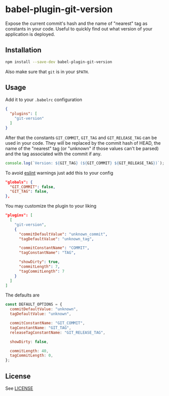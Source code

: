 # babel-plugin-git-version

Expose the current commit's hash and the name of "nearest" tag as constants
in your code. Useful to quickly find out what version of your application is
deployed.

## Installation

```sh
npm install --save-dev babel-plugin-git-version
```

Also make sure that `git` is in your `$PATH`.

## Usage

Add it to your `.babelrc` configuration

```json
{
  "plugins": [
    "git-version"
  ]
}
```

After that the constants `GIT_COMMIT`, `GIT_TAG` and `GIT_RELEASE_TAG` can be used in your code.
They will be replaced by the commit hash of HEAD, the name of the "nearest"
tag (or "unknown" if those values can't be parsed) and the tag associated with the commit if any.

```js
console.log(`Version: ${GIT_TAG} (${GIT_COMMIT} ${GIT_RELEASE_TAG})`);
```

To avoid [eslint](https://github.com/eslint/eslint) warnings just add this to
your config

```json
"globals": {
  "GIT_COMMIT": false,
  "GIT_TAG": false,
},
```

You may customize the plugin to your liking

```json
"plugins": [
  [
    "git-version",
    {
      "commitDefaultValue": "unknown_commit",
      "tagDefaultValue": "unknown_tag",

      "commitConstantName": "COMMIT",
      "tagConstantName": "TAG",

      "showDirty": true,
      "commitLength": 7,
      "tagCommitLength": 7
    }
  ]
]
```

The defaults are

```js
const DEFAULT_OPTIONS = {
  commitDefaultValue: "unknown",
  tagDefaultValue: "unknown",

  commitConstantName: "GIT_COMMIT",
  tagConstantName: "GIT_TAG",
  releaseTagConstantName: "GIT_RELEASE_TAG",

  showDirty: false,

  commitLength: 40,
  tagCommitLength: 0,
};
```

## License

See [LICENSE](LICENSE)
